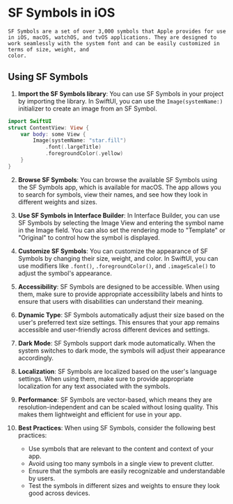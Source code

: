 # SF Symbols in iOS

    SF Symbols are a set of over 3,000 symbols that Apple provides for use in iOS, macOS, watchOS, and tvOS applications. They are designed to work seamlessly with the system font and can be easily customized in terms of size, weight, and
    color.

## Using SF Symbols

1. **Import the SF Symbols library**: You can use SF Symbols in your project by importing the library. In SwiftUI, you can use the `Image(systemName:)` initializer to create an image from an SF Symbol.

```swift
import SwiftUI
struct ContentView: View {
    var body: some View {
        Image(systemName: "star.fill")
            .font(.largeTitle)
            .foregroundColor(.yellow)
    }
}
```
2. **Browse SF Symbols**: You can browse the available SF Symbols using the SF Symbols app, which is available for macOS. The app allows you to search for symbols, view their names, and see how they look in different weights and sizes.

3. **Use SF Symbols in Interface Builder**: In Interface Builder, you can use SF Symbols by selecting the Image View and entering the symbol name in the Image field. You can also set the rendering mode to "Template" or "Original" to control how the symbol is displayed.
4. **Customize SF Symbols**: You can customize the appearance of SF Symbols by changing their size, weight, and color. In SwiftUI, you can use modifiers like `.font()`, `.foregroundColor()`, and `.imageScale()` to adjust the symbol's appearance.
5. **Accessibility**: SF Symbols are designed to be accessible. When using them, make sure to provide appropriate accessibility labels and hints to ensure that users with disabilities can understand their meaning.
6. **Dynamic Type**: SF Symbols automatically adjust their size based on the user's preferred text size settings. This ensures that your app remains accessible and user-friendly across different devices and settings.
7. **Dark Mode**: SF Symbols support dark mode automatically. When the system switches to dark mode, the symbols will adjust their appearance accordingly.
8. **Localization**: SF Symbols are localized based on the user's language settings. When using them, make sure to provide appropriate localization for any text associated with the symbols.
9. **Performance**: SF Symbols are vector-based, which means they are resolution-independent and can be scaled without losing quality. This makes them lightweight and efficient for use in your app.
10. **Best Practices**: When using SF Symbols, consider the following best practices:
    - Use symbols that are relevant to the content and context of your app.
    - Avoid using too many symbols in a single view to prevent clutter.
    - Ensure that the symbols are easily recognizable and understandable by users.
    - Test the symbols in different sizes and weights to ensure they look good across devices.